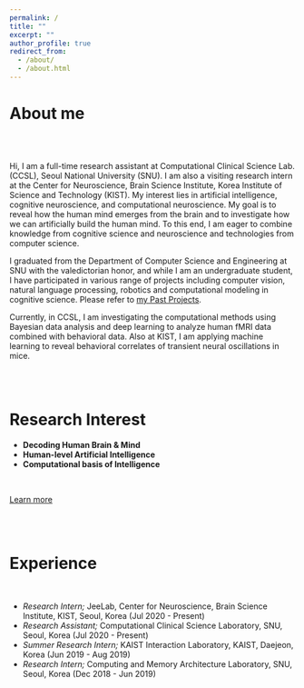 ```yaml
---
permalink: /
title: ""
excerpt: ""
author_profile: true
redirect_from: 
  - /about/
  - /about.html
---
```


# About me 
<p style='text-align: justify;'><br><br> 
  
Hi, I am a full-time research assistant at Computational Clinical Science Lab. (CCSL), Seoul National University (SNU). I am also a visiting research intern at the Center for Neuroscience, Brain Science Institute, Korea Institute of Science and Technology (KIST). My interest lies in artificial intelligence, cognitive neuroscience, and computational neuroscience. My goal is to reveal how the human mind emerges from the brain and to investigate how we can artificially build the human mind. To this end, I am eager to combine knowledge from cognitive science and neuroscience and technologies from computer science. 

I graduated from the Department of Computer Science and Engineering at SNU with the valedictorian honor, and while I am an undergraduate student, I have participated in various range of projects including computer vision, natural language processing, robotics and computational modeling in cognitive science. Please refer to <a href="https://cheoljun95.github.io/portfolio/">my Past Projects</a>.</p> 

Currently, in CCSL, I am investigating the computational methods using Bayesian data analysis and deep learning to analyze human fMRI data combined with behavioral data. Also at KIST, I am applying machine learning to reveal behavioral correlates of transient neural oscillations in mice.


<br> <br>

Research Interest
======

- **Decoding Human Brain & Mind**
- **Human-level Artificial Intelligence**
- **Computational basis of Intelligence** 
<br>

[Learn more](https://cheoljun95.github.io/research_interest/)

<br> <br>

Experience
======
<br> 

- *Research Intern;* JeeLab, Center for Neuroscience, Brain Science Institute, KIST, Seoul, Korea (Jul 2020 - Present)
- *Research Assistant;* Computational Clinical Science Laboratory, SNU, Seoul, Korea (Jul 2020 - Present)
- *Summer Research Intern;* KAIST Interaction Laboratory, KAIST, Daejeon, Korea (Jun 2019 - Aug 2019)
- *Research Intern;* Computing and Memory Architecture Laboratory, SNU, Seoul, Korea (Dec 2018 - Jun 2019)
